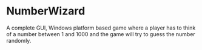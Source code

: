 # NumberWizard
 A complete GUI, Windows platform based game where a player has to think of a number between 1 and 1000 and the game will try to guess the number randomly.
